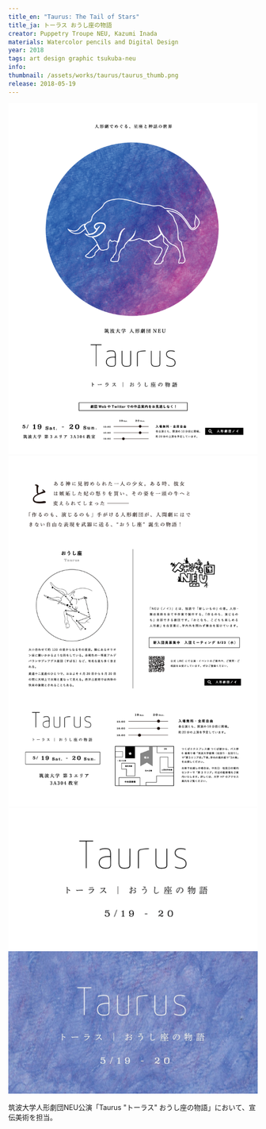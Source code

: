 ```yaml
---
title_en: "Taurus: The Tail of Stars"
title_ja: トーラス おうし座の物語
creator: Puppetry Troupe NEU, Kazumi Inada
materials: Watercolor pencils and Digital Design
year: 2018
tags: art design graphic tsukuba-neu
info: 
thumbnail: /assets/works/taurus/taurus_thumb.png
release: 2018-05-19
---
```


![](/assets/works/taurus/taurus_poster.png)
![](/assets/works/taurus/taurus_flyer_b.png)
![](/assets/works/taurus/taurus_black.png)
![](/assets/works/taurus/taurus_white+bg.jpg)

筑波大学人形劇団NEU公演「Taurus "トーラス" おうし座の物語」において、宣伝美術を担当。
